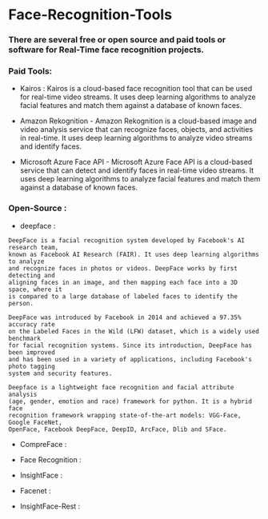 # Face-Recognition-Tools

### There are several free or open source and paid tools or software for Real-Time face recognition projects.

### Paid Tools:
+ Kairos : Kairos is a cloud-based face recognition tool that can be used for real-time video streams. It uses deep learning algorithms to analyze facial features and match them against a database of known faces.

+ Amazon Rekognition - Amazon Rekognition is a cloud-based image and video analysis service that can recognize faces, objects, and activities in real-time. It uses deep learning algorithms to analyze video streams and identify faces.

+ Microsoft Azure Face API - Microsoft Azure Face API is a cloud-based service that can detect and identify faces in real-time video streams. It uses deep learning algorithms to analyze facial features and match them against a database of known faces.

### Open-Source :

+ deepface : 
```
DeepFace is a facial recognition system developed by Facebook's AI research team, 
known as Facebook AI Research (FAIR). It uses deep learning algorithms to analyze 
and recognize faces in photos or videos. DeepFace works by first detecting and 
aligning faces in an image, and then mapping each face into a 3D space, where it 
is compared to a large database of labeled faces to identify the person.

DeepFace was introduced by Facebook in 2014 and achieved a 97.35% accuracy rate 
on the Labeled Faces in the Wild (LFW) dataset, which is a widely used benchmark 
for facial recognition systems. Since its introduction, DeepFace has been improved 
and has been used in a variety of applications, including Facebook's photo tagging 
system and security features.

Deepface is a lightweight face recognition and facial attribute analysis 
(age, gender, emotion and race) framework for python. It is a hybrid face 
recognition framework wrapping state-of-the-art models: VGG-Face, Google FaceNet, 
OpenFace, Facebook DeepFace, DeepID, ArcFace, Dlib and SFace.
```


+ CompreFace : 




+ Face Recognition : 




+ InsightFace : 




+ Facenet :





+ InsightFace-Rest :
